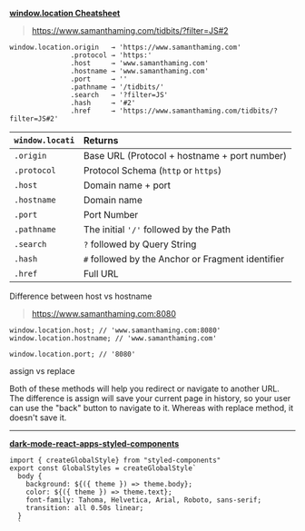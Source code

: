 **[window.location Cheatsheet](https://dev.to/samanthaming/window-location-cheatsheet-4edl)**

> https://www.samanthaming.com/tidbits/?filter=JS#2

```
window.location.origin   → 'https://www.samanthaming.com'
               .protocol → 'https:'
               .host     → 'www.samanthaming.com'
               .hostname → 'www.samanthaming.com'
               .port     → ''
               .pathname → '/tidbits/'
               .search   → '?filter=JS'
               .hash     → '#2'
               .href     → 'https://www.samanthaming.com/tidbits/?filter=JS#2'
```

|`window.locati`|Returns|
|:-|:-|
|`.origin`|Base URL (Protocol + hostname + port number)|
|`.protocol`|Protocol Schema (`http` or `https`)|
|`.host`|Domain name + port|
|`.hostname`|Domain name|
|`.port`|Port Number|
|`.pathname`|The initial `'/'` followed by the Path|
|`.search`|`?` followed by Query String|
|`.hash`|`#` followed by the Anchor or Fragment identifier|
|`.href`|Full URL|

Difference between host vs hostname

> https://www.samanthaming.com:8080

```
window.location.host; // 'www.samanthaming.com:8080'
window.location.hostname; // 'www.samanthaming.com'

window.location.port; // '8080'
```

assign vs replace

Both of these methods will help you redirect or navigate to another URL. The difference is assign will save your current page in history, so your user can use the "back" button to navigate to it. Whereas with replace method, it doesn't save it.

---

**[dark-mode-react-apps-styled-components](https://www.smashingmagazine.com/2020/04/dark-mode-react-apps-styled-components/)**

```
import { createGlobalStyle} from "styled-components"
export const GlobalStyles = createGlobalStyle`
  body {
    background: ${({ theme }) => theme.body};
    color: ${({ theme }) => theme.text};
    font-family: Tahoma, Helvetica, Arial, Roboto, sans-serif;
    transition: all 0.50s linear;
  }
  `
```
